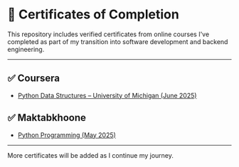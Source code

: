 # 🧾 Certificates of Completion

This repository includes verified certificates from online courses I've completed as part of my transition into software development and backend engineering.

---

## ✅ Coursera

- [Python Data Structures – University of Michigan (June 2025)](./coursera/python-data-structures.pdf)

## ✅ Maktabkhoone

- [Python Programming (May 2025)](./maktabkhoone/python-programming.png)
---

More certificates will be added as I continue my journey.
